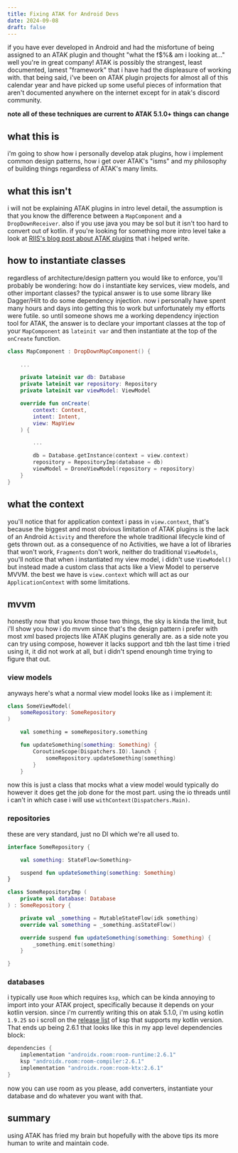 ```yaml
---
title: Fixing ATAK for Android Devs
date: 2024-09-08
draft: false
---
```


if you have ever developed in Android and had the misfortune of being assigned to an ATAK plugin and thought "what the f$%& am i looking at..." well you're in great company! ATAK is possibly the strangest, least documented, lamest "framework" that i have had the displeasure of working with. that being said, i've been on ATAK plugin projects for almost all of this calendar year and have picked up some useful pieces of information that aren't documented anywhere on the internet except for in atak's discord community.

**note all of these techniques are current to ATAK 5.1.0+ things can change**

## what this is

i'm going to show how i personally develop atak plugins, how i implement common design patterns, how i get over ATAK's "isms" and my philosophy of building things regardless of ATAK's many limits.

## what this isn't

i will not be explaining ATAK plugins in intro level detail, the assumption is that you know the difference between a `MapComponent` and a `DropDownReceiver`. also if you use java you may be sol but it isn't too hard to convert out of kotlin. if you're looking for something more intro level take a look at [RIIS's blog post about ATAK plugins](https://www.riis.com/blog/atak-plugins-part-1) that i helped write.

## how to instantiate classes

regardless of architecture/design pattern you would like to enforce, you'll probably be wondering: how do i instantiate key services, view models, and other important classes? the typical answer is to use some library like Dagger/Hilt to do some dependency injection. now i personally have spent many hours and days into getting this to work but unfortunately my efforts were futile. so until someone shows me a working dependency injection tool for ATAK, the answer is to declare your important classes at the top of your `MapComponent` as `lateinit var` and then instantiate at the top of the `onCreate` function.

```kt
class MapComponent : DropDownMapComponent() {
    
    ...

    private lateinit var db: Database
    private lateinit var repository: Repository
    private lateinit var viewModel: ViewModel

    override fun onCreate(
        context: Context, 
        intent: Intent,
        view: MapView
    ) {

        ...

        db = Database.getInstance(context = view.context)
        repository = RepositoryImp(database = db)
        viewModel = DroneViewModel(repository = repository)
    }
}
```

## what the context

you'll notice that for application context i pass in `view.context`, that's because the biggest and most obvious limitation of ATAK plugins is the lack of an Android `Activity` and therefore the whole traditional lifecycle kind of gets thrown out. as a consequence of no Activities, we have a lot of libraries that won't work, `Fragments` don't work, neither do traditional `ViewModels`, you'll notice that when i instantiated my view model, i didn't use `ViewModel()` but instead made a custom class that acts like a View Model to perserve MVVM. the best we have is `view.context` which will act as our `ApplicationContext` with some limitations.

## mvvm

honestly now that you know those two things, the sky is kinda the limit, but i'll show you how i do mvvm since that's the design pattern i prefer with most xml based projects like ATAK plugins generally are. as a side note you can try using compose, however it lacks support and tbh the last time i tried using it, it did not work at all, but i didn't spend enoungh time trying to figure that out.


### view models

anyways here's what a normal view model looks like as i implement it:

```kotlin
class SomeViewModel(
    someRepository: SomeRepository
)

    val something = someRepository.something

    fun updateSomething(something: Something) {
        CoroutineScope(Dispatchers.IO).launch {
            someRepository.updateSomething(something)
        }
    }
```

now this is just a class that mocks what a view model would typically do however it does get the job done for the most part. using the io threads until i can't in which case i will use `withContext(Dispatchers.Main)`.


### repositories

these are very standard, just no DI which we're all used to.

```kotlin
interface SomeRepository {

    val something: StateFlow<Something>

    suspend fun updateSomething(something: Something)
}
```

```kotlin
class SomeRepositoryImp (
    private val database: Database
) : SomeRepository {

    private val _something = MutableStateFlow(idk something)
    override val something = _something.asStateFlow()

    override suspend fun updateSomething(something: Something) {
        _something.emit(something)
    }

}
```

### databases

i typically use `Room` which requires `ksp`, which can be kinda annoying to import into your ATAK project, specifically because it depends on your kotlin version. since i'm currently writing this on atak 5.1.0, i'm using kotlin `1.9.25` so i scroll on the [release list](https://github.com/google/ksp/releases?page=1) of ksp that supports my kotlin version. That ends up being 2.6.1 that looks like this in my app level dependencies block:

```gradle
dependencies {
    implementation "androidx.room:room-runtime:2.6.1"
    ksp "androidx.room:room-compiler:2.6.1"
    implementation "androidx.room:room-ktx:2.6.1"
}
```

now you can use room as you please, add converters, instantiate your database and do whatever you want with that.

## summary

using ATAK has fried my brain but hopefully with the above tips its more human to write and maintain code. 